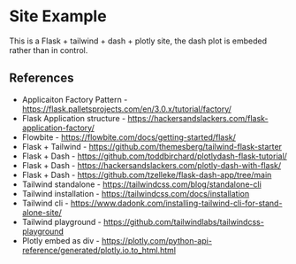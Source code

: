 # Site Example


This is a Flask + tailwind + dash + plotly site, the dash plot is embeded rather than in control.

## References
+ Applicaiton Factory Pattern - https://flask.palletsprojects.com/en/3.0.x/tutorial/factory/
+ Flask Application structure - https://hackersandslackers.com/flask-application-factory/
+ Flowbite - https://flowbite.com/docs/getting-started/flask/
+ Flask + Tailwind - https://github.com/themesberg/tailwind-flask-starter
+ Flask + Dash - https://github.com/toddbirchard/plotlydash-flask-tutorial/
+ Flask + Dash - https://hackersandslackers.com/plotly-dash-with-flask/
+ Flask + Dash - https://github.com/tzelleke/flask-dash-app/tree/main
+ Tailwind standalone - https://tailwindcss.com/blog/standalone-cli
+ Tailwind installation - https://tailwindcss.com/docs/installation
+ Tailwind cli - https://www.dadonk.com/installing-tailwind-cli-for-stand-alone-site/
+ Tailwind playground - https://github.com/tailwindlabs/tailwindcss-playground
+ Plotly embed as div - https://plotly.com/python-api-reference/generated/plotly.io.to_html.html







